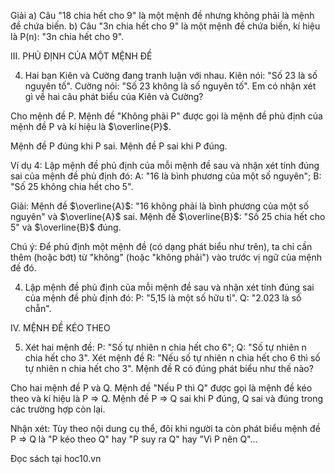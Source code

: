 Giải
a) Câu "18 chia hết cho 9" là một mệnh đề nhưng không phải là mệnh đề chứa biến.
b) Câu "3n chia hết cho 9" là một mệnh đề chứa biến, kí hiệu là P(n): "3n chia hết cho 9".

III. PHỦ ĐỊNH CỦA MỘT MỆNH ĐỀ

4. Hai bạn Kiên và Cường đang tranh luận với nhau.
Kiên nói: "Số 23 là số nguyên tố".
Cường nói: "Số 23 không là số nguyên tố".
Em có nhận xét gì về hai câu phát biểu của Kiên và Cường?

Cho mệnh đề P. Mệnh đề "Không phải P" được gọi là mệnh đề phủ định của mệnh đề P và kí hiệu là $\overline{P}$.

Mệnh đề P đúng khi P sai.
Mệnh đề P sai khi P đúng.

Ví dụ 4: Lập mệnh đề phủ định của mỗi mệnh đề sau và nhận xét tính đúng sai của mệnh đề phủ định đó:
A: "16 là bình phương của một số nguyên";
B: "Số 25 không chia hết cho 5".

Giải:
Mệnh đề $\overline{A}$: "16 không phải là bình phương của một số nguyên" và $\overline{A}$ sai.
Mệnh đề $\overline{B}$: "Số 25 chia hết cho 5" và $\overline{B}$ đúng.

Chú ý: Để phủ định một mệnh đề (có dạng phát biểu như trên), ta chỉ cần thêm (hoặc bớt) từ "không" (hoặc "không phải") vào trước vị ngữ của mệnh đề đó.

4. Lập mệnh đề phủ định của mỗi mệnh đề sau và nhận xét tính đúng sai của mệnh đề phủ định đó:
P: "5,15 là một số hữu tỉ".
Q: "2.023 là số chẵn".

IV. MỆNH ĐỀ KÉO THEO

5. Xét hai mệnh đề:
P: "Số tự nhiên n chia hết cho 6"; Q: "Số tự nhiên n chia hết cho 3".
Xét mệnh đề R: "Nếu số tự nhiên n chia hết cho 6 thì số tự nhiên n chia hết cho 3".
Mệnh đề R có đúng phát biểu như thế nào?

Cho hai mệnh đề P và Q. Mệnh đề "Nếu P thì Q" được gọi là mệnh đề kéo theo và kí hiệu là P $\Rightarrow$ Q.
Mệnh đề P $\Rightarrow$ Q sai khi P đúng, Q sai và đúng trong các trường hợp còn lại.

Nhận xét: Tùy theo nội dung cụ thể, đôi khi người ta còn phát biểu mệnh đề P $\Rightarrow$ Q là "P kéo theo Q" hay "P suy ra Q" hay "Vì P nên Q"...

Đọc sách tại hoc10.vn